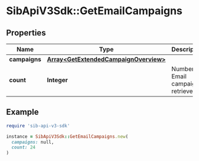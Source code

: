 # SibApiV3Sdk::GetEmailCampaigns

## Properties

| Name | Type | Description | Notes |
| ---- | ---- | ----------- | ----- |
| **campaigns** | [**Array&lt;GetExtendedCampaignOverview&gt;**](GetExtendedCampaignOverview.md) |  | [optional] |
| **count** | **Integer** | Number of Email campaigns retrieved | [optional] |

## Example

```ruby
require 'sib-api-v3-sdk'

instance = SibApiV3Sdk::GetEmailCampaigns.new(
  campaigns: null,
  count: 24
)
```

